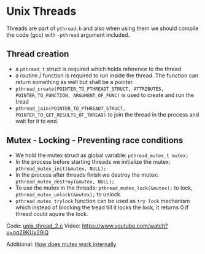 # Unix Threads

Threads are part of `pthread.h` and also when using them we should compile the code (gcc) with `-pthread` argument included.


## Thread creation

- a `pthread_t` struct is required which holds reference to the thread
- a routine / function is required to run inside the thread. The function can return something as well but shall be a pointer.
- `pthread_create(POINTER_TO_PTHREADT_STRUCT, ATTRIBUTES, POINTER_TO_FUNCTION, ARGUMENT_OF_FUNC)` is used to create and run the tread
- `pthread_join(POINTER_TO_PTHREADT_STRUCT, POINTER_TO_GET_RESULTS_OF_THREAD)` to join the thread in the process and wait for it to end.


## Mutex - Locking - Preventing race conditions

- We hold the mutex struct as global variable: `pthread_mutex_t mutex;`
- In the process before starting threads we initialize the mutex: `pthread_mutex_init(&mutex, NULL);`
- In the process after threads finish we destroy the mutex: `pthread_mutex_destroy(&mutex, NULL);`
- To use the mutex in the threads: `pthread_mutex_lock(&mutex);` to lock, `pthread_mutex_unlock(&mutex);` to unlock.
- `pthread_mutex_trylock` function can be used as `try lock` mechanism which instead of blocking the tread till it locks the lock, it returns 0 if thread could aquire the lock.


Code: [unix_thread_2.c](../files/unix/unix_thread_2.c)
Video: https://www.youtube.com/watch?v=oq29KUy29iQ

Additional: [How does mutex work internally](https://mortoray.com/how-does-a-mutex-work-what-does-it-cost/)

